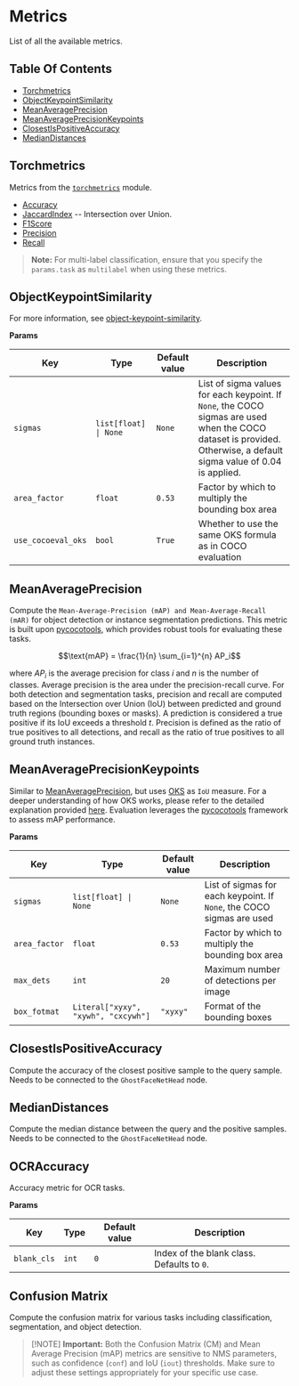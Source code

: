 # Metrics

List of all the available metrics.

## Table Of Contents

- [Torchmetrics](#torchmetrics)
- [ObjectKeypointSimilarity](#objectkeypointsimilarity)
- [MeanAveragePrecision](#meanaverageprecision)
- [MeanAveragePrecisionKeypoints](#meanaverageprecisionkeypoints)
- [ClosestIsPositiveAccuracy](#closestispositiveaccuracy)
- [MedianDistances](#mediandistances)

## Torchmetrics

Metrics from the [`torchmetrics`](https://lightning.ai/docs/torchmetrics/stable/) module.

- [Accuracy](https://lightning.ai/docs/torchmetrics/stable/classification/accuracy.html)
- [JaccardIndex](https://lightning.ai/docs/torchmetrics/stable/classification/jaccard_index.html) -- Intersection over Union.
- [F1Score](https://lightning.ai/docs/torchmetrics/stable/classification/f1_score.html)
- [Precision](https://lightning.ai/docs/torchmetrics/stable/classification/precision.html)
- [Recall](https://lightning.ai/docs/torchmetrics/stable/classification/recall.html)

> **Note:** For multi-label classification, ensure that you specify the `params.task` as `multilabel` when using these metrics.

## ObjectKeypointSimilarity

For more information, see [object-keypoint-similarity](https://learnopencv.com/object-keypoint-similarity/).

**Params**

| Key                | Type                  | Default value | Description                                                                                                                                                         |
| ------------------ | --------------------- | ------------- | ------------------------------------------------------------------------------------------------------------------------------------------------------------------- |
| `sigmas`           | `list[float] \| None` | `None`        | List of sigma values for each keypoint. If `None`, the COCO sigmas are used when the COCO dataset is provided. Otherwise, a default sigma value of 0.04 is applied. |
| `area_factor`      | `float`               | `0.53`        | Factor by which to multiply the bounding box area                                                                                                                   |
| `use_cocoeval_oks` | `bool`                | `True`        | Whether to use the same OKS formula as in COCO evaluation                                                                                                           |

## MeanAveragePrecision

Compute the `Mean-Average-Precision (mAP) and Mean-Average-Recall (mAR)` for object detection or instance segmentation predictions. This metric is built upon [pycocotools](https://github.com/cocodataset/cocoapi), which provides robust tools for evaluating these tasks.

```math
\text{mAP} = \frac{1}{n} \sum_{i=1}^{n} AP_i
```

where $AP_i$ is the average precision for class $i$ and $n$ is the number of classes. Average precision is the area under the precision-recall curve. For both detection and segmentation tasks, precision and recall are computed based on the Intersection over Union (IoU) between predicted and ground truth regions (bounding boxes or masks). A prediction is considered a true positive if its IoU exceeds a threshold $t$. Precision is defined as the ratio of true positives to all detections, and recall as the ratio of true positives to all ground truth instances.

## MeanAveragePrecisionKeypoints

Similar to [MeanAveragePrecision](#meanaverageprecision), but uses [OKS](#objectkeypointsimilarity) as `IoU` measure.
For a deeper understanding of how OKS works, please refer to the detailed explanation provided [here](https://learnopencv.com/object-keypoint-similarity/).
Evaluation leverages the [pycocotools](https://github.com/cocodataset/cocoapi) framework to assess mAP performance.

**Params**

| Key           | Type                                | Default value | Description                                                           |
| ------------- | ----------------------------------- | ------------- | --------------------------------------------------------------------- |
| `sigmas`      | `list[float] \| None`               | `None`        | List of sigmas for each keypoint. If `None`, the COCO sigmas are used |
| `area_factor` | `float`                             | `0.53`        | Factor by which to multiply the bounding box area                     |
| `max_dets`    | `int`                               | `20`          | Maximum number of detections per image                                |
| `box_fotmat`  | `Literal["xyxy", "xywh", "cxcywh"]` | `"xyxy"`      | Format of the bounding boxes                                          |

## ClosestIsPositiveAccuracy

Compute the accuracy of the closest positive sample to the query sample.
Needs to be connected to the `GhostFaceNetHead` node.

## MedianDistances

Compute the median distance between the query and the positive samples.
Needs to be connected to the `GhostFaceNetHead` node.

## OCRAccuracy

Accuracy metric for OCR tasks.

**Params**

| Key         | Type  | Default value | Description                                |
| ----------- | ----- | ------------- | ------------------------------------------ |
| `blank_cls` | `int` | `0`           | Index of the blank class. Defaults to `0`. |

## Confusion Matrix

Compute the confusion matrix for various tasks including classification, segmentation, and object detection.

> \[!NOTE\]
> **Important:** Both the Confusion Matrix (CM) and Mean Average Precision (mAP) metrics are sensitive to NMS parameters, such as confidence (`conf`) and IoU (`iout`) thresholds. Make sure to adjust these settings appropriately for your specific use case.
